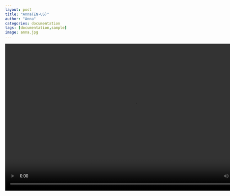 ```yaml
---
layout: post
title: "Anna(EN-US)"
author: "Anna"
categories: documentation
tags: [documentation,sample]
image: anna.jpg
---
```


<!-- Main -->
<div id="main" class="content">
  <p align="auto">
    <video  width="840px" height="480px" controls>
      <source type="video/mp4" src="assets/videos/anna-en-us.mp4">
    </video>
  </p>
</div>
